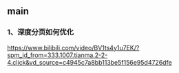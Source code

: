 ## main

### 1、深度分页如何优化

https://www.bilibili.com/video/BV1ts4y1u7EK/?spm_id_from=333.1007.tianma.2-2-4.click&vd_source=c4945c7a8bb113be5f156e95d4726dfe




